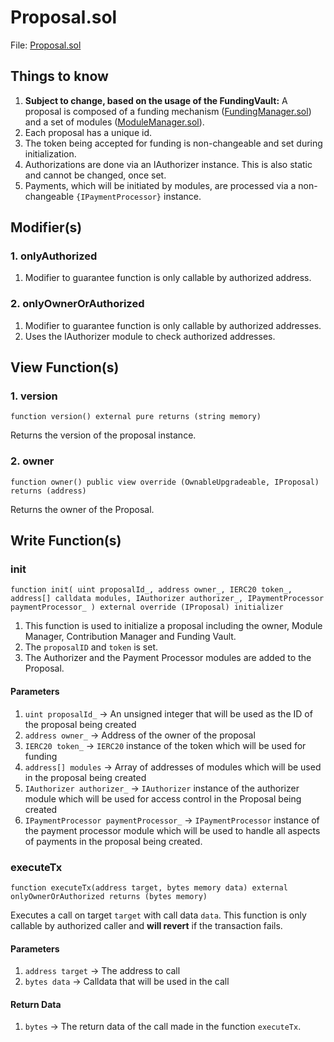 # Proposal.sol

File: [Proposal.sol](../../src/proposal/Proposal.sol)

## Things to know

1. **Subject to change, based on the usage of the FundingVault:** A proposal is composed of a funding mechanism ([FundingManager.sol](../../src/proposal/base/FundingManager.sol)) and a set of modules ([ModuleManager.sol](../../src/proposal/base/ModuleManager.sol)).
2. Each proposal has a unique id.
3. The token being accepted for funding is non-changeable and set during initialization.
4. Authorizations are done via an IAuthorizer instance. This is also static and cannot be changed, once set.
5. Payments, which will be initiated by modules, are processed via a non-changeable `{IPaymentProcessor}` instance.

## Modifier(s)

### 1. onlyAuthorized

1. Modifier to guarantee function is only callable by authorized address.

### 2. onlyOwnerOrAuthorized

1. Modifier to guarantee function is only callable by authorized addresses.
2. Uses the IAuthorizer module to check authorized addresses.

## View Function(s)

### 1. version

`function version() external pure returns (string memory)`

Returns the version of the proposal instance.

### 2. owner

`function owner() public view override (OwnableUpgradeable, IProposal) returns (address)`

Returns the owner of the Proposal.

## Write Function(s)

### init

`function init( uint proposalId_, address owner_, IERC20 token_, address[] calldata modules, IAuthorizer authorizer_, IPaymentProcessor paymentProcessor_ ) external override (IProposal) initializer`

1. This function is used to initialize a proposal including the owner, Module Manager, Contribution Manager and Funding Vault.
2. The `proposalID` and `token` is set.
3. The Authorizer and the Payment Processor modules are added to the Proposal.

#### Parameters

1. `uint proposalId_` -> An unsigned integer that will be used as the ID of the proposal being created
2. `address owner_` -> Address of the owner of the proposal
3. `IERC20 token_` -> `IERC20` instance of the token which will be used for funding
4. `address[] modules` -> Array of addresses of modules which will be used in the proposal being created
5. `IAuthorizer authorizer_` -> `IAuthorizer` instance of the authorizer module which will be used for access control in the Proposal being created
6. `IPaymentProcessor paymentProcessor_` -> `IPaymentProcessor` instance of the payment processor module which will be used to handle all aspects of payments in the proposal being created.

### executeTx

`function executeTx(address target, bytes memory data) external onlyOwnerOrAuthorized returns (bytes memory)`

Executes a call on target `target` with call data `data`. This function is only callable by authorized caller and **will revert** if the transaction fails.

#### Parameters

1. `address target` -> The address to call
2. `bytes data` -> Calldata that will be used in the call

#### Return Data

1. `bytes` -> The return data of the call made in the function `executeTx`.
